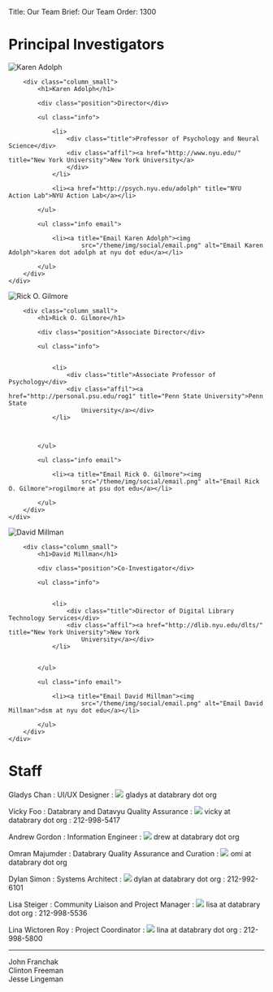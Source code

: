 Title: Our Team
Brief: Our Team
Order: 1300

# Principal Investigators

<article class="profile cf">
    <div class="row">
        <div class="column_mini">
            <img src="/theme/img/profiles/karen.jpg" alt="Karen Adolph" class="avatar">
        </div>

        <div class="column_small">
            <h1>Karen Adolph</h1>

            <div class="position">Director</div>

            <ul class="info">

                <li>
                    <div class="title">Professor of Psychology and Neural Science</div>
                    <div class="affil"><a href="http://www.nyu.edu/" title="New York University">New York University</a>
                    </div>
                </li>

                <li><a href="http://psych.nyu.edu/adolph" title="NYU Action Lab">NYU Action Lab</a></li>

            </ul>

            <ul class="info email">

                <li><a title="Email Karen Adolph"><img
                        src="/theme/img/social/email.png" alt="Email Karen Adolph">karen dot adolph at nyu dot edu</a></li>

            </ul>
        </div>
    </div>
</article>

<article class="profile cf">
    <div class="row">
        <div class="column_mini">
            <img src="/theme/img/profiles/rick.jpg" alt="Rick O. Gilmore" class="avatar">
        </div>

        <div class="column_small">
            <h1>Rick O. Gilmore</h1>

            <div class="position">Associate Director</div>

            <ul class="info">


                <li>
                    <div class="title">Associate Professor of Psychology</div>
                    <div class="affil"><a href="http://personal.psu.edu/rog1" title="Penn State University">Penn State
                        University</a></div>
                </li>



            </ul>

            <ul class="info email">

                <li><a title="Email Rick O. Gilmore"><img
                        src="/theme/img/social/email.png" alt="Email Rick O. Gilmore">rogilmore at psu dot edu</a></li>

            </ul>
        </div>
    </div>
</article>

<article class="profile cf">
    <div class="row">
        <div class="column_mini">
            <img src="/theme/img/profiles/david.jpg" alt="David Millman" class="avatar">
        </div>

        <div class="column_small">
            <h1>David Millman</h1>

            <div class="position">Co-Investigator</div>

            <ul class="info">


                <li>
                    <div class="title">Director of Digital Library Technology Services</div>
                    <div class="affil"><a href="http://dlib.nyu.edu/dlts/" title="New York University">New York
                        University</a></div>
                </li>


            </ul>

            <ul class="info email">

                <li><a title="Email David Millman"><img
                        src="/theme/img/social/email.png" alt="Email David Millman">dsm at nyu dot edu</a></li>

            </ul>
        </div>
    </div>
</article>

# Staff

Gladys Chan
: UI/UX Designer
:  <img src="/theme/img/social/email.png"> gladys at databrary dot org

Vicky Foo
: Databrary and Datavyu Quality Assurance
:  <img src="/theme/img/social/email.png"> vicky at databrary dot org
:  212-998-5417

Andrew Gordon
: Information Engineer
:  <img src="/theme/img/social/email.png"> drew at databrary dot org

Omran Majumder
: Databrary Quality Assurance and Curation
:  <img src="/theme/img/social/email.png"> omi at databrary dot org

Dylan Simon
: Systems Architect 
:	<img src="/theme/img/social/email.png"> dylan at databrary dot org
:   212-992-6101

Lisa Steiger
: Community Liaison and Project Manager
:	<img src="/theme/img/social/email.png"> lisa at databrary dot org
:	212-998-5536

Lina Wictoren Roy
: Project Coordinator
:	<img src="/theme/img/social/email.png"> lina at databrary dot org
:   212-998-5800

----

<dl>
<dt>John Franchak</dt>
<dt>Clinton Freeman</dt>
<dt>Jesse Lingeman</dt>
</dl>
